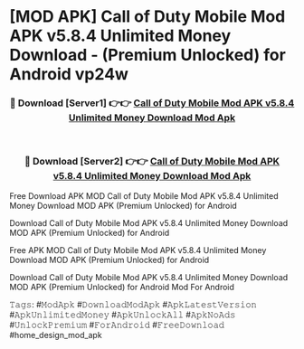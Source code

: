 # [MOD APK] Call of Duty Mobile Mod APK v5.8.4 Unlimited Money Download - (Premium Unlocked) for Android vp24w



<div align="center">
<h3>🔴 Download [Server1] 👉👉 <a href="https://momento.my/?title=Call_of_Duty_Mobile_Mod_APK_v5.8.4_Unlimited_Money_Download">Call of Duty Mobile Mod APK v5.8.4 Unlimited Money Download Mod Apk</a></h3><br>

<h3>🔴 Download [Server2] 👉👉 <a href="https://momento.my/?title=Call_of_Duty_Mobile_Mod_APK_v5.8.4_Unlimited_Money_Download">Call of Duty Mobile Mod APK v5.8.4 Unlimited Money Download Mod Apk</a></h3>
</div>



Free Download APK MOD Call of Duty Mobile Mod APK v5.8.4 Unlimited Money Download MOD APK (Premium Unlocked) for Android

Download Call of Duty Mobile Mod APK v5.8.4 Unlimited Money Download MOD APK (Premium Unlocked) for Android

Free APK MOD Call of Duty Mobile Mod APK v5.8.4 Unlimited Money Download MOD APK (Premium Unlocked) for Android

Download Call of Duty Mobile Mod APK v5.8.4 Unlimited Money Download MOD APK (Premium Unlocked) for Android Mod For Android

𝚃𝚊𝚐𝚜: #𝙼𝚘𝚍𝙰𝚙𝚔 #𝙳𝚘𝚠𝚗𝚕𝚘𝚊𝚍𝙼𝚘𝚍𝙰𝚙𝚔 #𝙰𝚙𝚔𝙻𝚊𝚝𝚎𝚜𝚝𝚅𝚎𝚛𝚜𝚒𝚘𝚗 #𝙰𝚙𝚔𝚄𝚗𝚕𝚒𝚖𝚒𝚝𝚎𝚍𝙼𝚘𝚗𝚎𝚢 #𝙰𝚙𝚔𝚄𝚗𝚕𝚘𝚌𝚔𝙰𝚕𝚕 #𝙰𝚙𝚔𝙽𝚘𝙰𝚍𝚜 #𝚄𝚗𝚕𝚘𝚌𝚔𝙿𝚛𝚎𝚖𝚒𝚞𝚖 #𝙵𝚘𝚛𝙰𝚗𝚍𝚛𝚘𝚒𝚍 #𝙵𝚛𝚎𝚎𝙳𝚘𝚠𝚗𝚕𝚘𝚊𝚍 #home_design_mod_apk
